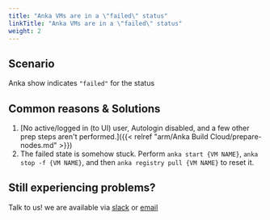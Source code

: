 ```yaml
---
title: "Anka VMs are in a \"failed\" status"
linkTitle: "Anka VMs are in a \"failed\" status"
weight: 2
---
```


## Scenario

Anka show indicates `"failed"` for the status

## Common reasons & Solutions

1. [No active/logged in (to UI) user, Autologin disabled, and a few other prep steps aren't performed.]({{< relref "arm/Anka Build Cloud/prepare-nodes.md" >}})
2. The failed state is somehow stuck. Perform `anka start {VM NAME}`, `anka stop -f {VM NAME}`, and then `anka registry pull {VM NAME}` to reset it.
## Still experiencing problems?

Talk to us! we are available via [slack](https://slack.veertu.com/) or [email](mailto:support@veertu.com)

